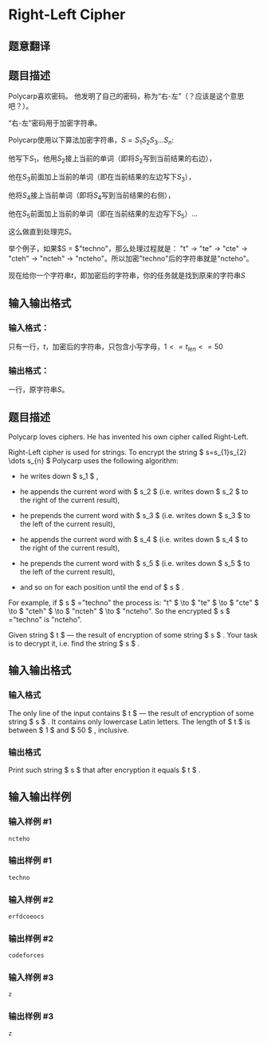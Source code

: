 # Right-Left Cipher

## 题意翻译

## 题目描述

Polycarp喜欢密码。 他发明了自己的密码，称为“右-左”（？应该是这个意思吧？）。

“右-左”密码用于加密字符串。

Polycarp使用以下算法加密字符串，$S = S_1S_2S_3 ... S_n$:

他写下$S_1$，他用$S_2$接上当前的单词（即将$S_2$写到当前结果的右边），

他在$S_3$前面加上当前的单词（即在当前结果的左边写下$S_3$），

他将$S_4$接上当前单词（即将$S_4$写到当前结果的右侧），

他在$S_5$前面加上当前的单词（即在当前结果的左边写下$S_5$）...

这么做直到处理完$S$。

举个例子，如果$S = $"techno"，那么处理过程就是： "t" → "te" → "cte" → "cteh" → "ncteh" → "ncteho"。所以加密"techno"后的字符串就是"ncteho"。

现在给你一个字符串$t$，即加密后的字符串，你的任务就是找到原来的字符串$S$

## 输入输出格式

### 输入格式：

只有一行，$t$，加密后的字符串，只包含小写字母，$1<= t_{len} <=50$

### 输出格式：

一行，原字符串$S$。

## 题目描述

Polycarp loves ciphers. He has invented his own cipher called Right-Left.

Right-Left cipher is used for strings. To encrypt the string $ s=s_{1}s_{2} \dots s_{n} $ Polycarp uses the following algorithm:

- he writes down $ s_1 $ ,

- he appends the current word with $ s_2 $ (i.e. writes down $ s_2 $ to the right of the current result),

- he prepends the current word with $ s_3 $ (i.e. writes down $ s_3 $ to the left of the current result),

- he appends the current word with $ s_4 $ (i.e. writes down $ s_4 $ to the right of the current result),

- he prepends the current word with $ s_5 $ (i.e. writes down $ s_5 $ to the left of the current result),

- and so on for each position until the end of $ s $ .

For example, if $ s $ ="techno" the process is: "t" $ \to $ "te" $ \to $ "cte" $ \to $ "cteh" $ \to $ "ncteh" $ \to $ "ncteho". So the encrypted $ s $ ="techno" is "ncteho".

Given string $ t $ — the result of encryption of some string $ s $ . Your task is to decrypt it, i.e. find the string $ s $ .

## 输入输出格式

### 输入格式

The only line of the input contains $ t $ — the result of encryption of some string $ s $ . It contains only lowercase Latin letters. The length of $ t $ is between $ 1 $ and $ 50 $ , inclusive.

### 输出格式

Print such string $ s $ that after encryption it equals $ t $ .

## 输入输出样例

### 输入样例 #1

```cpp
ncteho

```
### 输出样例 #1

```cpp
techno

```
### 输入样例 #2

```cpp
erfdcoeocs

```
### 输出样例 #2

```cpp
codeforces

```
### 输入样例 #3

```cpp
z

```
### 输出样例 #3

```cpp
z

```
